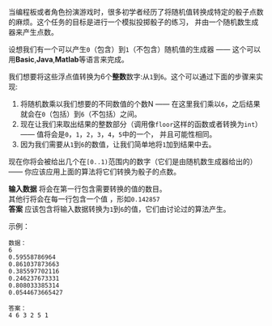 <!-- #Dice Rolling -->
当编程板或者角色扮演游戏时，很多初学者经历了将随机值转换成特定的骰子点数的麻烦。这个任务的目标是进行一个模拟投掷骰子的练习，
并由一个随机数生成器来产生点数。                            

设想我们有一个可以产生`0`（包含）到`1`（不包含）随机值的生成器 —— 这个可以用**Basic**,**Java**,**Matlab**等语言来完成。       

我们想要将这些浮点值转换为6个**整数**数字:从`1`到`6`。这个可以通过下面的步骤来实现:          

1. 将随机数乘以我们想要的不同数值的个数N —— 在这里我们乘以`6`，之后结果就会在`0`（包括）到`6`（不包括）之间。
2. 现在让我们来取出结果的整数部分（调用像`floor`这样的函数或者转换为`int`）—— 值将会是`0`，`1`，`2`，`3`，`4`，`5`中的一个，
并且可能性相同。
3. 因为我们需要从`1`到`6`的数值，让我们简单地将`1`加到结果中去。

现在你将会被给出几个在`[0..1)`范围内的数字（它们是由随机数生成器给出的）—— 你应该应用上面的算法将它们转换为骰子的点数。           

**输入数据** 将会在第一行包含需要转换的值的数目。      
其他行将会在每一行包含一个值 ，形如`0.142857`     
**答案** 应该包含将输入数据转换为`1`到`6`的值，它们由讨论过的算法产生。    

示例：

	数据：
	6
	0.59558786964
	0.861037873663
	0.385597702116
	0.246237673331
	0.808033385314
	0.0544673665427
	
	答案：
	4 6 3 2 5 1
